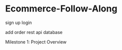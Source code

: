 # Ecommerce-Follow-Along
sign up login

add order
rest api
database






Milestone 1: Project Overview